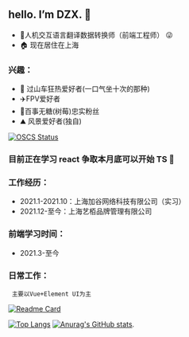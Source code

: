 ## hello. I’m DZX.  👋
 - 🙋人机交互语言翻译数据转换师（前端工程师） 😜
 - 🏠 现在居住在上海
### 兴趣：
 - 🎢 过山车狂热爱好者(一口气坐十次的那种)
 -  ✈️FPV爱好者 
 -  🥤百事无糖(树莓)忠实粉丝  
 -  ⛰️ 风景爱好者(独自)

 [![OSCS Status](https://www.oscs1024.com/platform/badge/SK-Luffa/note.svg?size=small)](https://www.oscs1024.com/project/SK-Luffa/note?ref=badge_small)
 ### 目前正在学习 react 争取本月底可以开始 TS 👀
 
 
### 工作经历：
   * 2021.1-2021.10：上海加谷网络科技有限公司（实习）
   * 2021.12-至今：上海艺栢品牌管理有限公司
### 前端学习时间：
   * 2021.3-至今   
### 日常工作：
     主要以Vue+Element UI为主

   [![Readme Card](https://github-readme-stats.vercel.app/api/pin/?username=SK-Luffa&repo=note&theme=Gradient&show_icons=true&line_height=20&card_width=400px)](https://github.com/anuraghazra/github-readme-stats)

[![Top Langs](https://github-readme-stats.vercel.app/api/top-langs/?username=SK-Luffa&theme=dark&layout=compact&card_width=350px)](https://github.com/anuraghazra/github-readme-stats)
 [![Anurag's GitHub stats](https://github-readme-stats.vercel.app/api?username=SK-Luffa&theme=dark&show_icons=true&line_height=20&card_width=400px)](https://github.com/anuraghazra/github-readme-stats).

 
